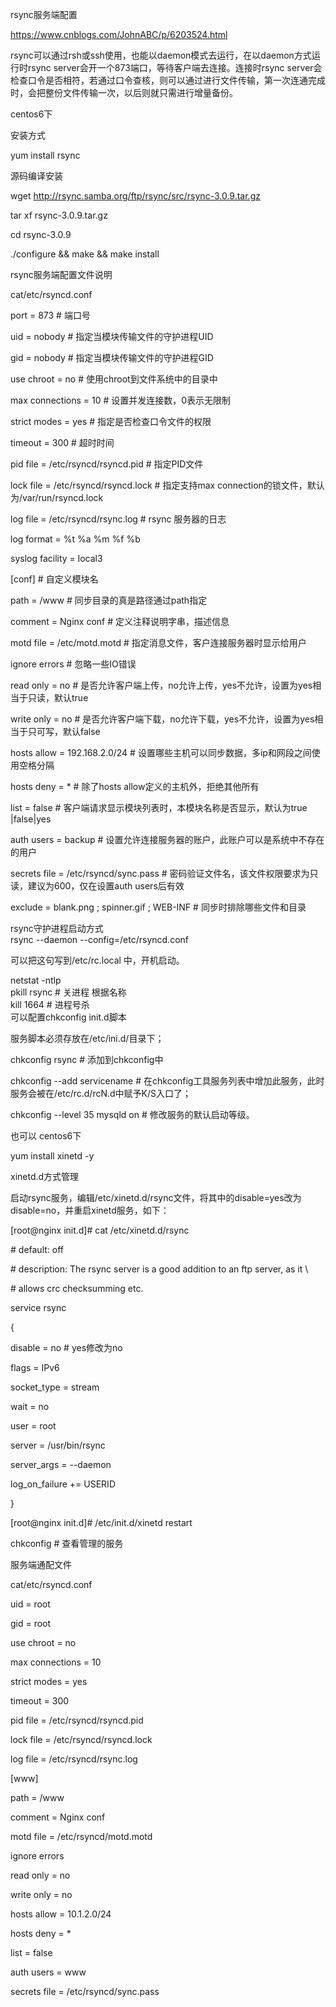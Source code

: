 rsync服务端配置

https://www.cnblogs.com/JohnABC/p/6203524.html

rsync可以通过rsh或ssh使用，也能以daemon模式去运行，在以daemon方式运行时rsync
server会开一个873端口，等待客户端去连接。连接时rsync
server会检查口令是否相符，若通过口令查核，则可以通过进行文件传输，第一次连通完成时，会把整份文件传输一次，以后则就只需进行增量备份。

centos6下

安装方式

yum install rsync

源码编译安装

wget http://rsync.samba.org/ftp/rsync/src/rsync-3.0.9.tar.gz

tar xf rsync-3.0.9.tar.gz

cd rsync-3.0.9

./configure && make && make install

rsync服务端配置文件说明

cat/etc/rsyncd.conf

port = 873 \# 端口号

uid = nobody \# 指定当模块传输文件的守护进程UID

gid = nobody \# 指定当模块传输文件的守护进程GID

use chroot = no \# 使用chroot到文件系统中的目录中

max connections = 10 \# 设置并发连接数，0表示无限制

strict modes = yes \# 指定是否检查口令文件的权限

timeout = 300 \# 超时时间

pid file = /etc/rsyncd/rsyncd.pid \# 指定PID文件

lock file = /etc/rsyncd/rsyncd.lock \# 指定支持max
connection的锁文件，默认为/var/run/rsyncd.lock

log file = /etc/rsyncd/rsync.log \# rsync 服务器的日志

log format = %t %a %m %f %b

syslog facility = local3

[conf] \# 自定义模块名

path = /www \# 同步目录的真是路径通过path指定

comment = Nginx conf \# 定义注释说明字串，描述信息

motd file = /etc/motd.motd \# 指定消息文件，客户连接服务器时显示给用户

ignore errors \# 忽略一些IO错误

read only = no \#
是否允许客户端上传，no允许上传，yes不允许，设置为yes相当于只读，默认true

write only = no \#
是否允许客户端下载，no允许下载，yes不允许，设置为yes相当于只可写，默认false

hosts allow = 192.168.2.0/24 \#
设置哪些主机可以同步数据，多ip和网段之间使用空格分隔

hosts deny = \* \# 除了hosts allow定义的主机外，拒绝其他所有

list = false \# 客户端请求显示模块列表时，本模块名称是否显示，默认为true
\|false\|yes

auth users = backup \# 设置允许连接服务器的账户，此账户可以是系统中不存在的用户

secrets file = /etc/rsyncd/sync.pass \#
密码验证文件名，该文件权限要求为只读，建议为600，仅在设置auth users后有效

exclude = blank.png ; spinner.gif ; WEB-INF \# 同步时排除哪些文件和目录

rsync守护进程启动方式  
rsync --daemon --config=/etc/rsyncd.conf

可以把这句写到/etc/rc.local 中，开机启动。

netstat -ntlp  
pkill rsync \# 关进程 根据名称  
kill 1664 \# 进程号杀  
可以配置chkconfig init.d脚本

服务脚本必须存放在/etc/ini.d/目录下；

chkconfig rsync \# 添加到chkconfig中

chkconfig --add servicename \#
在chkconfig工具服务列表中增加此服务，此时服务会被在/etc/rc.d/rcN.d中赋予K/S入口了；

chkconfig --level 35 mysqld on \# 修改服务的默认启动等级。

也可以 centos6下

yum install xinetd -y

xinetd.d方式管理

启动rsync服务，编辑/etc/xinetd.d/rsync文件，将其中的disable=yes改为disable=no，并重启xinetd服务，如下：

[root\@nginx init.d]\# cat /etc/xinetd.d/rsync

\# default: off

\# description: The rsync server is a good addition to an ftp server, as it \\

\# allows crc checksumming etc.

service rsync

{

disable = no \# yes修改为no

flags = IPv6

socket_type = stream

wait = no

user = root

server = /usr/bin/rsync

server_args = --daemon

log_on_failure += USERID

}

[root\@nginx init.d]\# /etc/init.d/xinetd restart

chkconfig \# 查看管理的服务

服务端通配文件

cat/etc/rsyncd.conf

uid = root

gid = root

use chroot = no

max connections = 10

strict modes = yes

timeout = 300

pid file = /etc/rsyncd/rsyncd.pid

lock file = /etc/rsyncd/rsyncd.lock

log file = /etc/rsyncd/rsync.log

[www]

path = /www

comment = Nginx conf

motd file = /etc/rsyncd/motd.motd

ignore errors

read only = no

write only = no

hosts allow = 10.1.2.0/24

hosts deny = \*

list = false

auth users = www

secrets file = /etc/rsyncd/sync.pass
